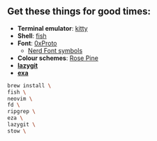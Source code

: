## Get these things for good times:
- **Terminal emulator**: [kitty](https://sw.kovidgoyal.net/kitty/)
- **Shell**: [fish](https://fishshell.com/)
- **Font**: [0xProto](https://github.com/0xType/0xProto)
  - [Nerd Font symbols](https://www.nerdfonts.com/font-downloads)
- **Colour schemes**: [Rose Pine](https://rosepinetheme.com/)
- [**lazygit**](https://github.com/jesseduffield/lazygit)
- [**exa**](https://github.com/ogham/exa)

```sh
brew install \
fish \
neovim \
fd \
ripgrep \
eza \
lazygit \
stow \
```
